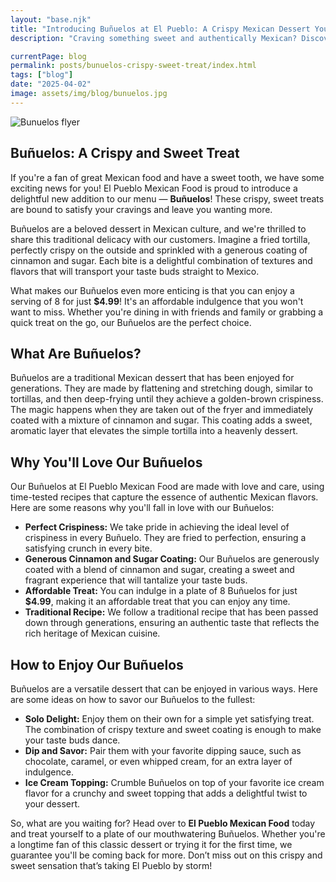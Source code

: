 ```yaml
---
layout: "base.njk"
title: "Introducing Buñuelos at El Pueblo: A Crispy Mexican Dessert You’ll Love"
description: "Craving something sweet and authentically Mexican? Discover Buñuelos at El Pueblo Mexican Food — golden-fried tortillas coated in cinnamon and sugar, served fresh for just $4.99."

currentPage: blog
permalink: posts/bunuelos-crispy-sweet-treat/index.html
tags: ["blog"]
date: "2025-04-02"
image: assets/img/blog/bunuelos.jpg
---
```


<section id="menu" class="menu section">
  <div class="container section-title" data-aos="fade-up" style="text-align: left;">

<img src="/assets/img/blog/bunuelos.jpg" alt="Bunuelos flyer" class="centered-responsive-img">

# Buñuelos: A Crispy and Sweet Treat

If you're a fan of great Mexican food and have a sweet tooth, we have some exciting news for you! El Pueblo Mexican Food is proud to introduce a delightful new addition to our menu — **Buñuelos**! These crispy, sweet treats are bound to satisfy your cravings and leave you wanting more.

Buñuelos are a beloved dessert in Mexican culture, and we're thrilled to share this traditional delicacy with our customers. Imagine a fried tortilla, perfectly crispy on the outside and sprinkled with a generous coating of cinnamon and sugar. Each bite is a delightful combination of textures and flavors that will transport your taste buds straight to Mexico.

What makes our Buñuelos even more enticing is that you can enjoy a serving of 8 for just **$4.99**! It's an affordable indulgence that you won't want to miss. Whether you're dining in with friends and family or grabbing a quick treat on the go, our Buñuelos are the perfect choice.

## What Are Buñuelos?

Buñuelos are a traditional Mexican dessert that has been enjoyed for generations. They are made by flattening and stretching dough, similar to tortillas, and then deep-frying until they achieve a golden-brown crispiness. The magic happens when they are taken out of the fryer and immediately coated with a mixture of cinnamon and sugar. This coating adds a sweet, aromatic layer that elevates the simple tortilla into a heavenly dessert.

## Why You'll Love Our Buñuelos

Our Buñuelos at El Pueblo Mexican Food are made with love and care, using time-tested recipes that capture the essence of authentic Mexican flavors. Here are some reasons why you'll fall in love with our Buñuelos:

- **Perfect Crispiness:** We take pride in achieving the ideal level of crispiness in every Buñuelo. They are fried to perfection, ensuring a satisfying crunch in every bite.
- **Generous Cinnamon and Sugar Coating:** Our Buñuelos are generously coated with a blend of cinnamon and sugar, creating a sweet and fragrant experience that will tantalize your taste buds.
- **Affordable Treat:** You can indulge in a plate of 8 Buñuelos for just **$4.99**, making it an affordable treat that you can enjoy any time.
- **Traditional Recipe:** We follow a traditional recipe that has been passed down through generations, ensuring an authentic taste that reflects the rich heritage of Mexican cuisine.

## How to Enjoy Our Buñuelos

Buñuelos are a versatile dessert that can be enjoyed in various ways. Here are some ideas on how to savor our Buñuelos to the fullest:

- **Solo Delight:** Enjoy them on their own for a simple yet satisfying treat. The combination of crispy texture and sweet coating is enough to make your taste buds dance.
- **Dip and Savor:** Pair them with your favorite dipping sauce, such as chocolate, caramel, or even whipped cream, for an extra layer of indulgence.
- **Ice Cream Topping:** Crumble Buñuelos on top of your favorite ice cream flavor for a crunchy and sweet topping that adds a delightful twist to your dessert.

So, what are you waiting for? Head over to **El Pueblo Mexican Food** today and treat yourself to a plate of our mouthwatering Buñuelos. Whether you're a longtime fan of this classic dessert or trying it for the first time, we guarantee you'll be coming back for more. Don’t miss out on this crispy and sweet sensation that’s taking El Pueblo by storm!


  </div>
</section>
